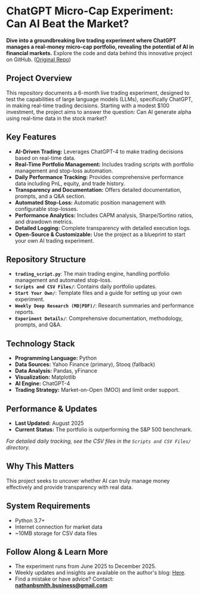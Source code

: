 # ChatGPT Micro-Cap Experiment: Can AI Beat the Market?

**Dive into a groundbreaking live trading experiment where ChatGPT manages a real-money micro-cap portfolio, revealing the potential of AI in financial markets.** Explore the code and data behind this innovative project on GitHub. ([Original Repo](https://github.com/LuckyOne7777/ChatGPT-Micro-Cap-Experiment))

## Project Overview

This repository documents a 6-month live trading experiment, designed to test the capabilities of large language models (LLMs), specifically ChatGPT, in making real-time trading decisions. Starting with a modest $100 investment, the project aims to answer the question: Can AI generate alpha using real-time data in the stock market?

## Key Features

*   **AI-Driven Trading:** Leverages ChatGPT-4 to make trading decisions based on real-time data.
*   **Real-Time Portfolio Management:** Includes trading scripts with portfolio management and stop-loss automation.
*   **Daily Performance Tracking:** Provides comprehensive performance data including PnL, equity, and trade history.
*   **Transparency and Documentation:** Offers detailed documentation, prompts, and a Q&A section.
*   **Automated Stop-Loss:** Automatic position management with configurable stop-losses.
*   **Performance Analytics:** Includes CAPM analysis, Sharpe/Sortino ratios, and drawdown metrics.
*   **Detailed Logging:** Complete transparency with detailed execution logs.
*   **Open-Source & Customizable:** Use the project as a blueprint to start your own AI trading experiment.

## Repository Structure

*   **`trading_script.py`**: The main trading engine, handling portfolio management and automated stop-loss.
*   **`Scripts and CSV Files/`**: Contains daily portfolio updates.
*   **`Start Your Own/`**: Template files and a guide for setting up your own experiment.
*   **`Weekly Deep Research (MD|PDF)/`**: Research summaries and performance reports.
*   **`Experiment Details/`**: Comprehensive documentation, methodology, prompts, and Q&A.

## Technology Stack

*   **Programming Language:** Python
*   **Data Sources:** Yahoo Finance (primary), Stooq (fallback)
*   **Data Analysis:** Pandas, yFinance
*   **Visualization:** Matplotlib
*   **AI Engine:** ChatGPT-4
*   **Trading Strategy:** Market-on-Open (MOO) and limit order support.

## Performance & Updates

*   **Last Updated:** August 2025
*   **Current Status:** The portfolio is outperforming the S&P 500 benchmark.

*For detailed daily tracking, see the CSV files in the `Scripts and CSV Files/` directory.*

## Why This Matters

This project seeks to uncover whether AI can truly manage money effectively and provide transparency with real data.

## System Requirements

*   Python 3.7+
*   Internet connection for market data
*   ~10MB storage for CSV data files

## Follow Along & Learn More

*   The experiment runs from June 2025 to December 2025.
*   Weekly updates and insights are available on the author's blog:  [Here](https://nathanbsmith729.substack.com).
*   Find a mistake or have advice? Contact: **nathanbsmith.business@gmail.com**